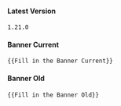 #### Latest Version

```
1.21.0
```

#### Banner Current

```
{{Fill in the Banner Current}}
```

#### Banner Old

```
{{Fill in the Banner Old}}
```
